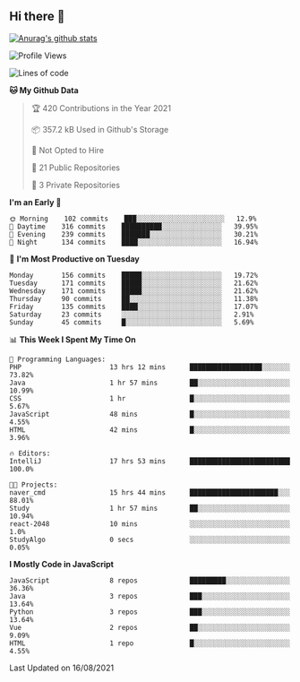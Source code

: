 ## Hi there 👋

[![Anurag's github stats](https://github-readme-stats.vercel.app/api?username=Songwonseok)](https://github.com/anuraghazra/github-readme-stats)



<!--START_SECTION:waka-->
![Profile Views](http://img.shields.io/badge/Profile%20Views-4-blue)

![Lines of code](https://img.shields.io/badge/From%20Hello%20World%20I%27ve%20Written-2.9%20million%20lines%20of%20code-blue)

**🐱 My Github Data** 

> 🏆 420 Contributions in the Year 2021
 > 
> 📦 357.2 kB Used in Github's Storage 
 > 
> 🚫 Not Opted to Hire
 > 
> 📜 21 Public Repositories 
 > 
> 🔑 3 Private Repositories  
 > 
**I'm an Early 🐤** 

```text
🌞 Morning    102 commits    ███░░░░░░░░░░░░░░░░░░░░░░   12.9% 
🌆 Daytime    316 commits    ██████████░░░░░░░░░░░░░░░   39.95% 
🌃 Evening    239 commits    ███████░░░░░░░░░░░░░░░░░░   30.21% 
🌙 Night      134 commits    ████░░░░░░░░░░░░░░░░░░░░░   16.94%

```
📅 **I'm Most Productive on Tuesday** 

```text
Monday       156 commits    █████░░░░░░░░░░░░░░░░░░░░   19.72% 
Tuesday      171 commits    █████░░░░░░░░░░░░░░░░░░░░   21.62% 
Wednesday    171 commits    █████░░░░░░░░░░░░░░░░░░░░   21.62% 
Thursday     90 commits     ██░░░░░░░░░░░░░░░░░░░░░░░   11.38% 
Friday       135 commits    ████░░░░░░░░░░░░░░░░░░░░░   17.07% 
Saturday     23 commits     ░░░░░░░░░░░░░░░░░░░░░░░░░   2.91% 
Sunday       45 commits     █░░░░░░░░░░░░░░░░░░░░░░░░   5.69%

```


📊 **This Week I Spent My Time On** 

```text
💬 Programming Languages: 
PHP                      13 hrs 12 mins      ██████████████████░░░░░░░   73.82% 
Java                     1 hr 57 mins        ██░░░░░░░░░░░░░░░░░░░░░░░   10.99% 
CSS                      1 hr                █░░░░░░░░░░░░░░░░░░░░░░░░   5.67% 
JavaScript               48 mins             █░░░░░░░░░░░░░░░░░░░░░░░░   4.55% 
HTML                     42 mins             █░░░░░░░░░░░░░░░░░░░░░░░░   3.96%

🔥 Editors: 
IntelliJ                 17 hrs 53 mins      █████████████████████████   100.0%

🐱‍💻 Projects: 
naver_cmd                15 hrs 44 mins      ██████████████████████░░░   88.01% 
Study                    1 hr 57 mins        ██░░░░░░░░░░░░░░░░░░░░░░░   10.94% 
react-2048               10 mins             ░░░░░░░░░░░░░░░░░░░░░░░░░   1.0% 
StudyAlgo                0 secs              ░░░░░░░░░░░░░░░░░░░░░░░░░   0.05%

```

**I Mostly Code in JavaScript** 

```text
JavaScript               8 repos             █████████░░░░░░░░░░░░░░░░   36.36% 
Java                     3 repos             ███░░░░░░░░░░░░░░░░░░░░░░   13.64% 
Python                   3 repos             ███░░░░░░░░░░░░░░░░░░░░░░   13.64% 
Vue                      2 repos             ██░░░░░░░░░░░░░░░░░░░░░░░   9.09% 
HTML                     1 repo              █░░░░░░░░░░░░░░░░░░░░░░░░   4.55%

```



 Last Updated on 16/08/2021
<!--END_SECTION:waka-->

